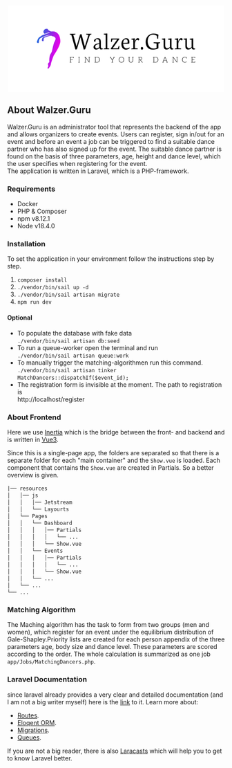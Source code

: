 <p align="center" style="max-height:200px; overflow: hidden; display: flex; align-items: center; justify-content: 
center;">
  <img src="logo.png" alt="drawing" style="max-height:500px; "/>
</p>

## About Walzer.Guru
Walzer.Guru is an administrator tool that represents the backend of
the app and allows organizers to create events. Users can register,
sign in/out for an event and before an event a job can be triggered
to find a suitable dance partner who has also signed up for the event.
The suitable dance partner is found on the basis of three parameters, age,
height and dance level, which the user specifies when registering for the event.
<br>
The application is written in Laravel, which is a PHP-framework.
### Requirements
- Docker
- PHP & Composer
- npm v8.12.1
- Node v18.4.0
### Installation
To set the application in your environment follow the instructions step by step.

1. ```composer install```
2. ```./vendor/bin/sail up -d```
3. ```./vendor/bin/sail artisan migrate```
4. ```npm run dev```

#### Optional
- To populate the database with fake data<br>```./vendor/bin/sail artisan db:seed```
- To run a queue-worker open the terminal and run<br>```./vendor/bin/sail artisan queue:work```
- To manually trigger the matching-algorithmen run this command.
  <br>```./vendor/bin/sail artisan tinker```
  <br>```MatchDancers::dispatchIf($event_id);```
- The registration form is invisible at the moment. The path to registration is<br>http://localhost/register

### About Frontend
Here we use [Inertia](https://inertiajs.com) which is the bridge between the front- and backend and is written in 
[Vue3](https://vuejs.org/guide/introduction.html).

Since this is a single-page app, the folders are separated so 
that there is a separate folder for each "main container" and the ```Show.vue``` is loaded. Each component that 
contains the ```Show.vue``` are created in Partials. So a better overview is given.

```
|── resources
│   │── js
│   │   │── Jetstream
│   │   └── Layourts
│   └── Pages
│   │   └── Dashboard
│   │   │   │── Partials
│   │   │   │   └── ...
│   │   │   └── Show.vue
│   │   └── Events
│   │   │   │── Partials
│   │   │   │   └── ...
│   │   │   └── Show.vue
│   │   └── ...
│   └── ...
└── ...
```

### Matching Algorithm
The Maching algorithm has the task to form from two groups (men and women), which register for an event under the 
equilibrium distribution of Gale-Shapley.Priority lists are created for each person appendix of the three parameters age, body size and dance level. These 
parameters are scored according to the order. The whole calculation is summarized as one job 
```app/Jobs/MatchingDancers.php```.

### Laravel Documentation
since laravel already provides a very clear and detailed documentation (and I am not a big writer myself) here is 
the [link](https://laravel.com/docs) to it. Learn more about: 
- [Routes](https://laravel.com/docs/routing).
- [Eloqent ORM](https://laravel.com/docs/eloquent).
- [Migrations](https://laravel.com/docs/migrations).
- [Queues](https://laravel.com/docs/queues).

If you are not a big reader, there is also [Laracasts](https://laracasts.com) which will help you to get to know Laravel better.
